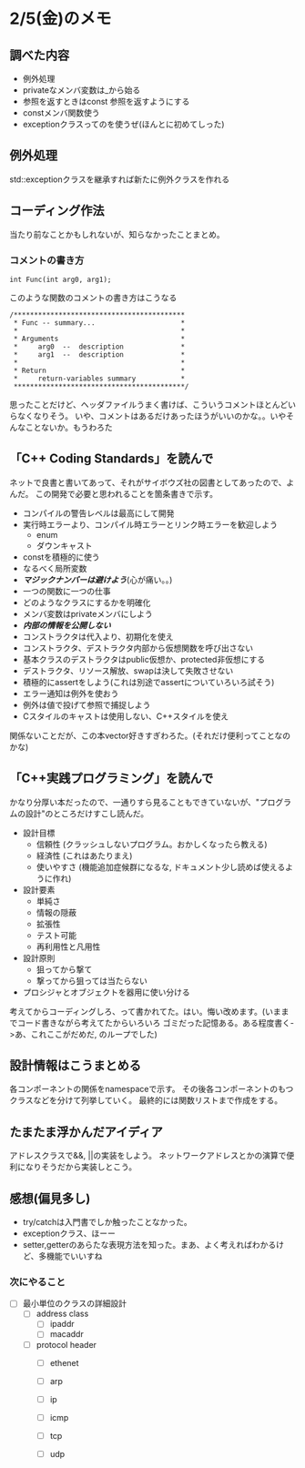 
# 2/5(金)のメモ

## 調べた内容

 - 例外処理
 - privateなメンバ変数は_から始る
 - 参照を返すときはconst 参照を返すようにする
 - constメンバ関数使う
 - exceptionクラスってのを使うぜ(ほんとに初めてしった)



## 例外処理

std::exceptionクラスを継承すれば新たに例外クラスを作れる




## コーディング作法

当たり前なことかもしれないが、知らなかったことまとめ。


### コメントの書き方

```
int Func(int arg0, arg1);
```

このような関数のコメントの書き方はこうなる

```
/******************************************
 * Func -- summary...                     *
 *                                        *
 * Arguments                              *
 *     arg0  --  description              *
 *     arg1  --  description              *
 *                                        *
 * Return                                 *
 *     return-variables summary           *
 ******************************************/
```
思ったことだけど、ヘッダファイルうまく書けば、こういうコメントほとんどいらなくなりそう。
いや、コメントはあるだけあったほうがいいのかな。。いやそんなことないか。もうわろた



## 「C++ Coding Standards」を読んで

ネットで良書と書いてあって、それがサイボウズ社の図書としてあったので、よんだ。
この開発で必要と思われることを箇条書きで示す。

 - コンパイルの警告レベルは最高にして開発
 - 実行時エラーより、コンパイル時エラーとリンク時エラーを歓迎しよう
 	- enum 
 	- ダウンキャスト
 - constを積極的に使う
 - なるべく局所変数
 - ***マジックナンバーは避けよう***(心が痛い。。)
 - 一つの関数に一つの仕事
 - どのようなクラスにするかを明確化
 - メンバ変数はprivateメンバにしよう
 - ***内部の情報を公開しない***
 - コンストラクタは代入より、初期化を使え
 - コンストラクタ、デストラクタ内部から仮想関数を呼び出さない
 - 基本クラスのデストラクタはpublic仮想か、protected非仮想にする
 - デストラクタ、リソース解放、swapは決して失敗させない
 - 積極的にassertをしよう(これは別途でassertについていろいろ試そう)
 - エラー通知は例外を使おう
 - 例外は値で投げて参照で捕捉しよう
 - Cスタイルのキャストは使用しない、C++スタイルを使え

関係ないことだが、この本vector好きすぎわろた。(それだけ便利ってことなのかな)


## 「C++実践プログラミング」を読んで

かなり分厚い本だったので、一通りすら見ることもできていないが、"プログラムの設計"のところだけすこし読んだ。

 - 設計目標
	 - 信頼性 (クラッシュしないプログラム。おかしくなったら教える)
	 - 経済性 (これはあたりまえ)
	 - 使いやすさ (機能追加症候群になるな, ドキュメント少し読めば使えるように作れ)
 - 設計要素
	 - 単純さ 
	 - 情報の隠蔽 
	 - 拡張性
	 - テスト可能
	 - 再利用性と凡用性
 - 設計原則
	 - 狙ってから撃て
	 - 撃ってから狙っては当たらない
 - プロシジャとオブジェクトを器用に使い分ける

考えてからコーディングしろ、って書かれてた。はい。悔い改めます。(いままでコード書きながら考えてたからいろいろ
ゴミだった記憶ある。ある程度書く->あ、これここがだめだ, のループでした)


## 設計情報はこうまとめる

各コンポーネントの関係をnamespaceで示す。
その後各コンポーネントのもつクラスなどを分けて列挙していく。
最終的には関数リストまで作成をする。



## たまたま浮かんだアイディア

アドレスクラスで&&, ||の実装をしよう。
ネットワークアドレスとかの演算で便利になりそうだから実装しとこう。



## 感想(偏見多し)

 - try/catchは入門書でしか触ったことなかった。
 - exceptionクラス、ほーー
 - setter,getterのあらたな表現方法を知った。まあ、よく考えればわかるけど、多機能でいいすね


### 次にやること

 - [ ] 最小単位のクラスの詳細設計
 	- [ ] address class
		- [ ] ipaddr
		- [ ] macaddr
	- [ ] protocol header
		- [ ] ethenet
		- [ ] arp
		- [ ] ip 
		- [ ] icmp 
		- [ ] tcp 
		- [ ] udp



